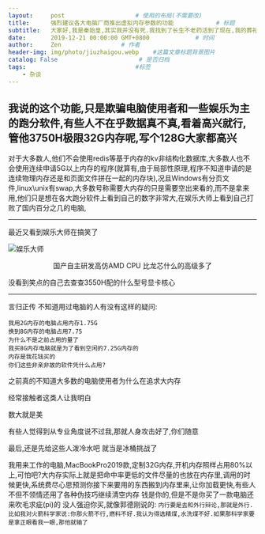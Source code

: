 ```yaml
---
layout:     post                    # 使用的布局(不需要改)
title:      强烈建议各大电脑厂商推出虚拟内存参数的功能            # 标题
subtitle:   大家好,我是秦始皇,其实我并没有死.我找到了长生不老药活到了现在,我的葬礼是个骗局,其实我埋葬了大量的财富.我现在手机没流量了,谁给我充100元话费,待我打个滴滴去咸阳,保你荣华富贵. #副标题
date:       2019-12-21 00:00:00 GMT+0800             # 时间
author:     Zen                 # 作者
header-img: img/photo/jiuzhaigou.webp    #这篇文章标题背景图片
catalog: False                       # 是否归档
tags:                               #标签
    - 杂谈
---
```


我说的这个功能,只是欺骗电脑使用者和一些娱乐为主的跑分软件,有些人不在乎数据真不真,看着高兴就行,管他3750H极限32G内存呢,写个128G大家都高兴
----

对于大多数人,他们不会使用redis等基于内存的kv非结构化数据库,大多数人也不会使用连续申请5G以上内存的程序(就算有,由于局部性原理,程序不知道申请的是连续物理内存还是和页面文件拼在一起的内存块),况且Windows有分页文件,linux\unix有swap,大多数号称需要大内存的只是需要空出来看的,而不是拿来用,他们只是想在各大跑分软件上看到自己的数字非常大,在娱乐大师上看到自己打败了国内百分之几的电脑,

----
最近又看到娱乐大师在搞笑了

![娱乐大师](https://github.com/zhangyiming748/zhangyiming748.github.io/blob/master/img/EntertainmentMaster.jpg?raw=true)<center>国产自主研发高仿AMD CPU 比龙芯什么的高级多了</center>

没看到笑点的自己去查查3550H配的什么型号显卡核心

----

言归正传
不知道用过电脑的人有没有这样的疑问:
```
我用2G内存的电脑占用内存1.75G
换到8G内存的电脑占用7.75
为什么不是之前占用的量了
我买8G内存电脑就是为了看到空闲的7.25G内存的
内存是我花钱买的
你们这些非亲非故的软件凭什么占用?
```
之前真的不知道大多数的电脑使用者为什么在追求大内存

经常接触者这类人让我明白

数大就是美

有些人觉得到从专业角度说不过我,那就人身攻击好了,你们随意

最后,还是先给这些人泼冷水吧 就当是冰桶挑战了

我用来工作的电脑,MacBookPro2019款,定制32G内存,开机内存照样占用80%以上,可怕吧?大内存实际上就是把命中率更低的文件尽量的也放在内存里,调用的时候更快,系统费尽心思预测你接下来要用的东西搬到内存里来,让你加载更快,有些人不但不领情还用了各种伪技巧继续清空内存
钱是你的,但是不是你买了一款电脑还来吹毛求疵(pi)的
没人强迫你买,就像郭德刚说的:
`内行要是去和外行辩论,那就是外行.比如我对火箭科学家说:你那火箭不行,燃料不好.我认为得选精煤,水洗煤不好.如果那科学家要是拿正眼看我一眼,那他就输了`
